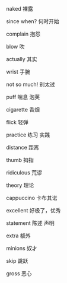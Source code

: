  naked 裸露

 since when? 何时开始

 complain 抱怨

 blow 吹

 actually 其实

 wrist 手腕

 not so much! 别太过

 puff 喘息 泡芙

 cigarette 香烟

 flick 轻弹

 practice 练习 实践

 distance 距离

 thumb 拇指

 ridiculous 荒谬

 theory 理论

 cappuccino 卡布其诺

 excellent 好极了，优秀

 statement 陈述 声明

 extra 额外

 minions 奴才

 skip 跳跃 

 gross 恶心

 
